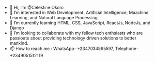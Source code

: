 - 👋 Hi, I’m @Celestine Okoro
- 👀 I’m interested in Web Development, Artificial Intelligence, Maachine Learning, and Natural Language Processing.
- 🌱 I’m currently learning HTML, CSS, JavaScript, ReactJs, NodeJs, and Django
- 💞️ I’m looking to collaborate with my fellow tech enthsiasts who are passioate about providing technology driven solutions to better mankind.
- 📫 How to reach me : WhatsApp- +2347034565597, Telephone-+2349051512119

<!---
Celoch/Celoch is a ✨ special ✨ repository because its `README.md` (this file) appears on your GitHub profile.
You can click the Preview link to take a look at your changes.
--->
